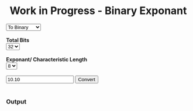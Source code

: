 <script>const page = "exponant"</script>
<script defer src="{{ site.baseurl }}/assets/javascript/floatingPoint.js"></script>
<script defer src="{{ site.baseurl }}/assets/javascript/scripts-floating.js"></script>
<h1><center><b>Work in Progress - Binary Exponant</b></center></h1>
<div class="conversionArea center">
	<div class="inputArea">
		<div id="toFromDiv">
			<select class="dropDownInput" name="toFrom" id="toFrom">
				<option value="to" onclick="showHide('totalBits', true)" selected="selected">To Binary</option>
				<option value="from" onclick="showHide('totalBits', false)">From Binary</option>
			</select><br>
			<br>
		</div>
		<div id="totalBitsDiv">
			<b>Total Bits</b><br>
			<select class="dropDownInput" name="totalBits" id="totalBits">
				<option value="8">8</option>
				<option value="12">12</option>
				<option value="16">16</option>
				<option value="24">24</option>
				<option value="32" selected="selected">32</option>
			</select><br>
			<br>
		</div>
		<div id="totalBits">
			<b>Exponant/ Characteristic Length</b><br>
			<select class="dropDownInput" name="expLength" id="expLength">
				<option value="4">4</option>
				<option value="5">5</option>
				<option value="6">6</option>
				<option value="7">7</option>
				<option value="8" selected="selected">8</option>
			</select><br>
			<br>
		</div>
		<input class="manualInput" type="number" id="inputExpField" data-value="10" data-tofrom="to" data-totalbits="32" data-expLength="8" placeholder="Input number" value="10.10" step="0.1" required> 
		<button id="btn_expConversion" class="btn_convert" onclick="doOutput()">Convert</button>
	</div><br>
	<div class="error hidden" id ="error"></div>
		<h3><b>Output</b></h3>
		<div class="output divCenter">
		<p id="output">
		</p>
		</div><br>
</div>